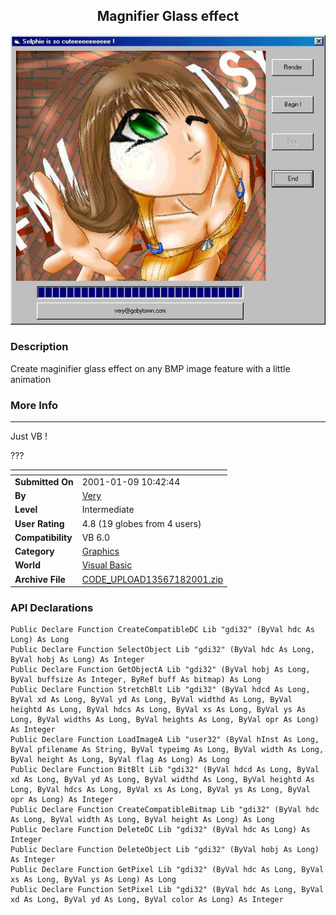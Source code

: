 ﻿<div align="center">

## Magnifier Glass effect

<img src="PIC2001182251534427.jpg">
</div>

### Description

Create maginifier glass effect on any BMP image feature with a little animation
 
### More Info
 
---

Just VB !

???


<span>             |<span>
---                |---
**Submitted On**   |2001-01-09 10:42:44
**By**             |[Very](https://github.com/Planet-Source-Code/PSCIndex/blob/master/ByAuthor/very.md)
**Level**          |Intermediate
**User Rating**    |4.8 (19 globes from 4 users)
**Compatibility**  |VB 6\.0
**Category**       |[Graphics](https://github.com/Planet-Source-Code/PSCIndex/blob/master/ByCategory/graphics__1-46.md)
**World**          |[Visual Basic](https://github.com/Planet-Source-Code/PSCIndex/blob/master/ByWorld/visual-basic.md)
**Archive File**   |[CODE\_UPLOAD13567182001\.zip](https://github.com/Planet-Source-Code/very-magnifier-glass-effect__1-14271/archive/master.zip)

### API Declarations

```
Public Declare Function CreateCompatibleDC Lib "gdi32" (ByVal hdc As Long) As Long
Public Declare Function SelectObject Lib "gdi32" (ByVal hdc As Long, ByVal hobj As Long) As Integer
Public Declare Function GetObjectA Lib "gdi32" (ByVal hobj As Long, ByVal buffsize As Integer, ByRef buff As bitmap) As Long
Public Declare Function StretchBlt Lib "gdi32" (ByVal hdcd As Long, ByVal xd As Long, ByVal yd As Long, ByVal widthd As Long, ByVal heightd As Long, ByVal hdcs As Long, ByVal xs As Long, ByVal ys As Long, ByVal widths As Long, ByVal heights As Long, ByVal opr As Long) As Integer
Public Declare Function LoadImageA Lib "user32" (ByVal hInst As Long, ByVal pfilename As String, ByVal typeimg As Long, ByVal width As Long, ByVal height As Long, ByVal flag As Long) As Long
Public Declare Function BitBlt Lib "gdi32" (ByVal hdcd As Long, ByVal xd As Long, ByVal yd As Long, ByVal widthd As Long, ByVal heightd As Long, ByVal hdcs As Long, ByVal xs As Long, ByVal ys As Long, ByVal opr As Long) As Integer
Public Declare Function CreateCompatibleBitmap Lib "gdi32" (ByVal hdc As Long, ByVal width As Long, ByVal height As Long) As Long
Public Declare Function DeleteDC Lib "gdi32" (ByVal hdc As Long) As Integer
Public Declare Function DeleteObject Lib "gdi32" (ByVal hobj As Long) As Integer
Public Declare Function GetPixel Lib "gdi32" (ByVal hdc As Long, ByVal xs As Long, ByVal ys As Long) As Long
Public Declare Function SetPixel Lib "gdi32" (ByVal hdc As Long, ByVal xd As Long, ByVal yd As Long, ByVal color As Long) As Integer
```





